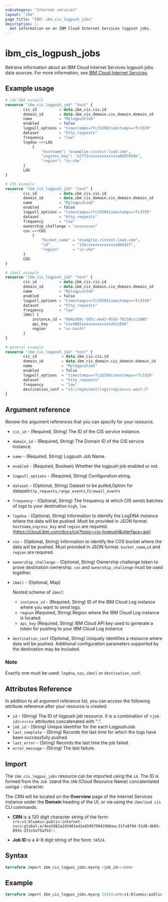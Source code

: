 ```yaml
---
subcategory: "Internet services"
layout: "ibm"
page_title: "IBM: ibm_cis_logpush_jobs"
description: |-
  Get information on an IBM Cloud Internet Services logpush jobs.
---
```


# ibm_cis_logpush_jobs

Retrieve information about an IBM Cloud Internet Services logpush jobs data sources. For more information, see [IBM Cloud Internet Services](https://cloud.ibm.com/docs/cis?topic=cis-about-ibm-cloud-internet-services-cis).

## Example usage

```terraform
# LOG DNA example
resource "ibm_cis_logpush_job" "test" {
        cis_id          = data.ibm_cis.cis.id
        domain_id       = data.ibm_cis_domain.cis_domain.domain_id
        name            = "MylogpushJob"
        enabled         = false
        logpull_options = "timestamps=rfc3339&timestamps=rfc3339"
        dataset         = "http_requests"
        frequency       = "low"
        logdna =<<LOG
            {
                "hostname": "examplse.cistest-load.com",
                "ingress_key": "e2f72cxxxxxxxxxxxxa0b87859e",
                "region": "in-che"
        }
        LOG
}
```

```terraform
# COS example
resource "ibm_cis_logpush_job" "test" {
        cis_id          = data.ibm_cis.cis.id
        domain_id       = data.ibm_cis_domain.cis_domain.domain_id
        name            = "MylogpushJob"
        enabled         = false
        logpull_options = "timestamps=rfc3339&timestamps=rfc3339"
        dataset         = "http_requests"
        frequency       = "low"
        ownership_challenge = "xxxxxxxxx"
        cos =<<COS
            {
                "bucket_name" = "examplse.cistest-load.com",
                "id"          = "12bcxxxxxxxxxxxxa0b842f",
                "region"      = "in-che"
        }
        COS
}
```

```terraform
# ibmcl example
resource "ibm_cis_logpush_job" "test" {
        cis_id          = data.ibm_cis.cis.id
        domain_id       = data.ibm_cis_domain.cis_domain.domain_id
        name            = "MylogpushJob"
        enabled         = false
        logpull_options = "timestamps=rfc3339&timestamps=rfc3339"
        dataset         = "http_requests"
        frequency       = "low"
        ibmcl {
            instance_id = "604a309c-585c-4a42-955d-76239ccc1905"
            api_key     = "zxzeNQIxxxxxxxxxxxxxdtn1EVK"
            region      = "us-south"
        }
}
```

```terraform
# general example
resource "ibm_cis_logpush_job" "test" {
        cis_id           = data.ibm_cis.cis.id
        domain_id        = data.ibm_cis_domain.cis_domain.domain_id
        name             = "MylogpushJob"
        enabled          = false
        logpull_options  = "timestamps=rfc3339&timestamps=rfc3339"
        dataset          = "http_requests"
        frequency        = "low"
        destination_conf = "s3://mybucket/logs?region=us-west-2"
}
```

## Argument reference

Review the argument references that you can specify for your resource.

- `cis_id` - (Required, String) The ID of the CIS service instance.
- `domain_id` - (Required, String) The Domain ID of the CIS service instance.
- `name` - (Required, String) Logpush Job Name.
- `enabled` - (Required, Boolean) Whether the logpush job enabled or not.
- `logpull_options` - (Required, String) Configuration string.
- `dataset` - (Optional, String) Dataset to be pulled,Option for dataset`http_requests`,`range_events`,`firewall_events`
- `frequency` - (Optional, String) The frequency at which CIS sends batches of logs to your destination.`high`, `low`
- `logdna` - (Optional, String) Information to identify the LogDNA instance where the data will be pushed. Must be provided in JSON format. `hostname`,`ingress_key` and `region` are required. (<https://cloud.ibm.com/docs/cis?topic=cis-logpush&interface=api>)
- `cos` - (Optional, String) Information to identify the COS bucket where the data will be pushed. Must provided in JSON format. `bucket_name`,`id` and `region` are required.
- `ownership_challenge` - (Optional, String) Ownership challenge token to prove destination ownership. `cos` and `ownership_challenge` must be used together.
- `ibmcl` - (Optional, Map)

    Nested scheme of `ibmcl`:
  - `instance_id` - (Required, String) ID of the IBM Cloud Log instance where you want to send logs.
  - `region` (Required, String) Region where the IBM Cloud Log instance is located.
  - `api_key` (Required, String) IBM Cloud API key used to generate a token for pushing to your IBM Cloud Log instance
- `destination_conf` (Optional, String) Uniquely identifies a resource where data will be pushed. Additional configuration parameters supported by the destination may be included.

### Note

Exactly one must be used: `logdna`, `cos`, `ibmcl` or `destination_conf`.

## Attributes Reference

In addition to all argument reference list, you can access the following attribute reference after your resource is created.

- `id` - (String) The ID of logpush job resource. It is a combination of <`job-id`>:<`crn`> attributes concatenated with ":".
- `job_id` - (String) Unique identifier for the each LogpushJob.
- `last_complete` - (String) Records the last time for which the logs have been successfully pushed.
- `last_error` - (String) Records the last time the job failed.
- `error_message` - (String) The last failure.

## Import

The `ibm_cis_logpus_jobs` resource can be imported using the `id`. The ID is formed from the `Job ID`and the `CRN` (Cloud Resource Name) concatentated usinga `:` character.

The CRN will be located on the **Overview** page of the Internet Services instance under the **Domain** heading of the UI, or via using the `ibmcloud cis` CLI commands.

- **CRN** is a 120 digit character string of the form: `crn:v1:bluemix:public:internet-svcs:global:a/4ea1882a2d3401ed1e459979941966ea:31fa970d-51d0-4b05-893e-251cba75a7b3::`

- **Job ID** is a 4-8 digit string of the form: `34524`.

## Syntax

```terraform
terraform import ibm_cis_logpus_jobs.myorg <job_id>:<crn>
```

## Example

```terraform
terraform import ibm_cis_logpus_jobs.myorg 23424:crn:v1:bluemix:public:internet-svcs-ci:global:a/01652b251c3ae2787110a995d8db0135:9054ad06-3485-421a-9300-fe3fb4b79e1d::
```
